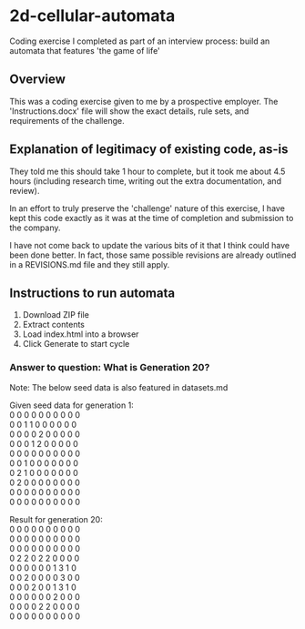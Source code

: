 # 2d-cellular-automata
Coding exercise I completed as part of an interview process: build an automata that features 'the game of life'

## Overview
This was a coding exercise given to me by a prospective employer. The 'Instructions.docx' file will show the exact details, rule sets, and requirements of the challenge.

## Explanation of legitimacy of existing code, as-is
They told me this should take 1 hour to complete, but it took me about 4.5 hours (including research time, writing out the extra documentation, and review).

In an effort to truly preserve the 'challenge' nature of this exercise, I have kept this code exactly as it was at the time of completion and submission to the company.

I have not come back to update the various bits of it that I think could have been done better. In fact, those same possible revisions are already outlined in a REVISIONS.md file and they still apply.

## Instructions to run automata
1. Download ZIP file
2. Extract contents
3. Load index.html into a browser
4. Click Generate to start cycle

### Answer to question: What is Generation 20?
Note: The below seed data is also featured in datasets.md

Given seed data for generation 1:  
0 0 0 0 0 0 0 0 0 0  
0 0 1 1 0 0 0 0 0 0  
0 0 0 0 2 0 0 0 0 0  
0 0 0 1 2 0 0 0 0 0  
0 0 0 0 0 0 0 0 0 0  
0 0 1 0 0 0 0 0 0 0  
0 2 1 0 0 0 0 0 0 0  
0 2 0 0 0 0 0 0 0 0  
0 0 0 0 0 0 0 0 0 0  
0 0 0 0 0 0 0 0 0 0

Result for generation 20:  
0 0 0 0 0 0 0 0 0 0  
0 0 0 0 0 0 0 0 0 0  
0 0 0 0 0 0 0 0 0 0  
0 2 2 0 2 2 0 0 0 0  
0 0 0 0 0 0 1 3 1 0  
0 0 2 0 0 0 0 3 0 0  
0 0 0 2 0 0 1 3 1 0  
0 0 0 0 0 0 2 0 0 0  
0 0 0 0 2 2 0 0 0 0  
0 0 0 0 0 0 0 0 0 0